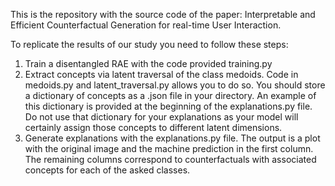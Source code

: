This is the repository with the source code of the paper: Interpretable and Efficient Counterfactual Generation for real-time User Interaction. 

To replicate the results of our study you need to follow these steps:
1) Train a disentangled RAE with the code provided training.py
2) Extract concepts via latent traversal of the class medoids. Code in medoids.py and latent_traversal.py allows you to do so. You should store a dictionary of concepts as a .json file in your directory. An example of this dictionary is provided at the beginning of the explanations.py file. Do not use that dictionary for your explanations as your model will certainly assign those concepts to different latent dimensions.
3) Generate explanations with the explanations.py file. The output is a plot with the original image and the machine prediction in the first column. The remaining columns correspond to counterfactuals with associated concepts for each of the asked classes.

